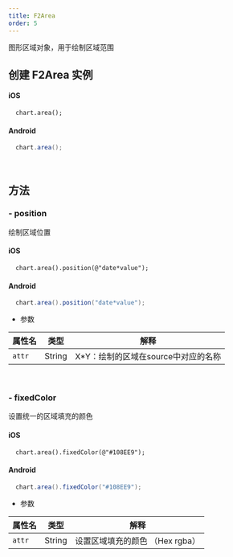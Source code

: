 ```yaml
---
title: F2Area
order: 5
---
```


图形区域对象，用于绘制区域范围

## 创建 F2Area 实例
#### iOS
```obj-c
  chart.area();
```

#### Android
```java
  chart.area();
```
<br/>

## 方法
### - position 
绘制区域位置
#### iOS
```obj-c
  chart.area().position(@"date*value");
```
#### Android
```java
  chart.area().position("date*value");
```
- 参数

| **属性名** |  **类型** | **解释** |
| --- | --- | --- |
| `attr`| String | X*Y：绘制的区域在source中对应的名称

<br/>

### - fixedColor 
设置统一的区域填充的颜色
#### iOS
```obj-c
  chart.area().fixedColor(@"#108EE9");
```
#### Android
```java
  chart.area().fixedColor("#108EE9");
```
- 参数

| **属性名** |  **类型** | **解释** |
| --- | --- | --- |
| `attr`| String | 设置区域填充的颜色 （Hex rgba）
